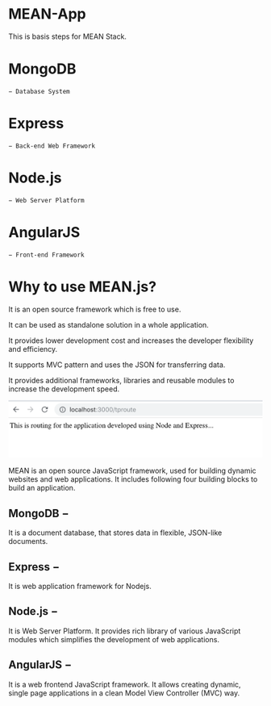 # MEAN-App
This is basis steps for MEAN Stack.

# MongoDB 
    − Database System

# Express 
    − Back-end Web Framework

# Node.js
    − Web Server Platform

# AngularJS
    − Front-end Framework

# Why to use MEAN.js?
It is an open source framework which is free to use.

It can be used as standalone solution in a whole application.

It provides lower development cost and increases the developer flexibility and efficiency.

It supports MVC pattern and uses the JSON for transferring data.

It provides additional frameworks, libraries and reusable modules to increase the development speed.

![alt text](mean-route.png)

MEAN is an open source JavaScript framework, used for building dynamic websites and web applications. It includes following four building blocks to build an application.

## MongoDB − 
  It is a document database, that stores data in flexible, JSON-like documents.

## Express − 
  It is web application framework for Nodejs.

## Node.js − 
  It is Web Server Platform. It provides rich library of various JavaScript modules which simplifies the development of web applications.

## AngularJS − 
  It is a web frontend JavaScript framework. It allows creating dynamic, single page applications in a clean Model View Controller (MVC) way.
